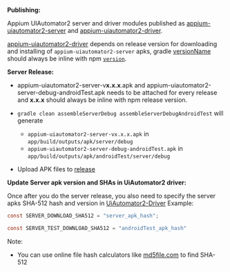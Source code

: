 **Publishing:**

Appium UIAutomator2 server and driver modules published as
[appium-uiautomator2-server](https://www.npmjs.com/package/appium-uiautomator2-server)
and [appium-uiautomator2-driver](https://www.npmjs.com/package/appium-uiautomator2-driver).


[appium-uiautomator2-driver](https://github.com/appium/appium-uiautomator2-driver/blob/master/lib/installer.js#L6)
depends on release version for downloading and installing of `appium-uiautomator2-server`
apks, gradle [versionName](https://github.com/appium/appium-uiautomator2-server/blob/master/app/build.gradle#L33)
should always be inline with npm [`version`](https://github.com/appium/appium-uiautomator2-server/blob/master/package.json#L3).

**Server Release:**

* appium-uiautomator2-server-v**x.x.x**.apk and appium-uiautomator2-server-debug-androidTest.apk needs to be attached for every release and **x.x.x**<apk version> should always be inline with npm release version.

* `gradle clean assembleServerDebug assembleServerDebugAndroidTest` will generate
  * `appium-uiautomator2-server-vx.x.x.apk` in `app/build/outputs/apk/server/debug`
  * `appium-uiautomator2-server-debug-androidTest.apk` in `app/build/outputs/apk/androidTest/server/debug`
* Upload APK files to [release](https://github.com/appium/appium-uiautomator2-server/releases)

**Update Server apk version and SHAs in UiAutomator2 driver:**

Once after you do the server release, you also need to specify the server apks
SHA-512 hash and version in [UiAutomator2-Driver](https://github.com/appium/appium-uiautomator2-driver/blob/master/lib/installer.js#L10)
Example:
``` java
const SERVER_DOWNLOAD_SHA512 = "server_apk_hash";

const SERVER_TEST_DOWNLOAD_SHA512 = "androidTest_apk_hash"
```

Note:
* You can use online file hash calculators like [md5file.com](https://md5file.com/calculator) to find SHA-512
